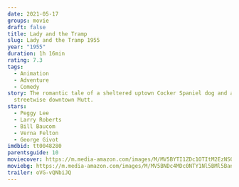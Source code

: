 ```yaml
---
date: 2021-05-17
groups: movie
draft: false
title: Lady and the Tramp
slug: Lady and the Tramp 1955
year: "1955"
duration: 1h 16min
rating: 7.3
tags:
  - Animation
  - Adventure
  - Comedy
story: The romantic tale of a sheltered uptown Cocker Spaniel dog and a
  streetwise downtown Mutt.
stars:
  - Peggy Lee
  - Larry Roberts
  - Bill Baucom
  - Verna Felton
  - George Givot
imdbid: tt0048280
parentsguide: 10
moviecover: https://m.media-amazon.com/images/M/MV5BYTI1ZDc1OTItM2EzNS00ODMxLWIxYzctOTc5YWNiYzI3NGZiXkEyXkFqcGdeQXVyNDE5MTU2MDE@._V1_FMjpg_UX550_.jpg
moviebg: https://m.media-amazon.com/images/M/MV5BNDc4MDc0NTY1Nl5BMl5BanBnXkFtZTgwMDQzOTEwMjE@._V1_FMjpg_UX1280_.jpg
trailer: oVG-vQNbiJQ
---
```


